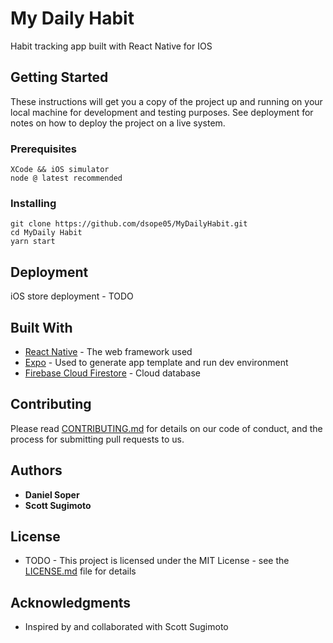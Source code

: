# My Daily Habit 

Habit tracking app built with React Native for IOS

## Getting Started

These instructions will get you a copy of the project up and running on your local machine for development and testing purposes. See deployment for notes on how to deploy the project on a live system.

### Prerequisites

```
XCode && iOS simulator
node @ latest recommended
```

### Installing


```
git clone https://github.com/dsope05/MyDailyHabit.git
cd MyDaily Habit
yarn start
```

## Deployment

iOS store deployment - TODO

## Built With

* [React Native](https://facebook.github.io/react-native/) - The web framework used
* [Expo](https://expo.io/) - Used to generate app template and run dev environment
* [Firebase Cloud Firestore](https://firebase.google.com/docs/firestore) - Cloud database

## Contributing

Please read [CONTRIBUTING.md](https://gist.github.com/PurpleBooth/b24679402957c63ec426) for details on our code of conduct, and the process for submitting pull requests to us.

## Authors

* **Daniel Soper** 
* **Scott Sugimoto** 

## License

- TODO -
This project is licensed under the MIT License - see the [LICENSE.md](LICENSE.md) file for details

## Acknowledgments

* Inspired by and collaborated with Scott Sugimoto

